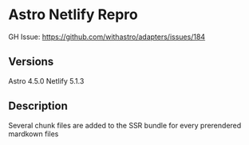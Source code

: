 # Astro Netlify Repro

GH Issue: https://github.com/withastro/adapters/issues/184

## Versions
Astro 4.5.0
Netlify 5.1.3

## Description
Several chunk files are added to the SSR bundle for every prerendered mardkown files